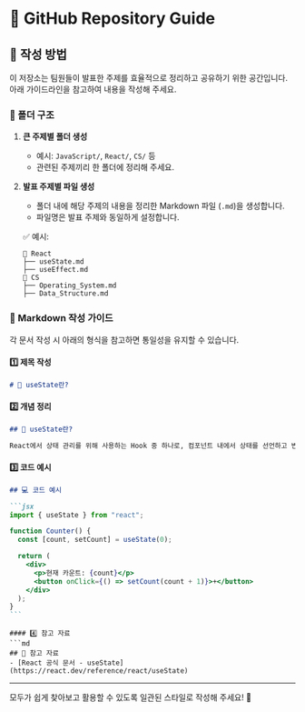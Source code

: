 # 📌 GitHub Repository Guide

## 🚀 작성 방법

이 저장소는 팀원들이 발표한 주제를 효율적으로 정리하고 공유하기 위한 공간입니다. 아래 가이드라인을 참고하여 내용을 작성해 주세요.

### 📂 폴더 구조

1. **큰 주제별 폴더 생성**

   - 예시: `JavaScript/`, `React/`, `CS/` 등
   - 관련된 주제끼리 한 폴더에 정리해 주세요.

2. **발표 주제별 파일 생성**

   - 폴더 내에 해당 주제의 내용을 정리한 Markdown 파일 (`.md`)을 생성합니다.
   - 파일명은 발표 주제와 동일하게 설정합니다.

   ✅ 예시:

   ```
   📂 React
   ├── useState.md
   ├── useEffect.md
   📂 CS
   ├── Operating_System.md
   ├── Data_Structure.md
   ```

### 📝 Markdown 작성 가이드

각 문서 작성 시 아래의 형식을 참고하면 통일성을 유지할 수 있습니다.

#### 1️⃣ 제목 작성

```md
# 📌 useState란?
```

#### 2️⃣ 개념 정리

```md
## 🧐 useState란?

React에서 상태 관리를 위해 사용하는 Hook 중 하나로, 컴포넌트 내에서 상태를 선언하고 변경할 수 있습니다.
```

#### 3️⃣ 코드 예시

````md
## 💻 코드 예시

```jsx
import { useState } from "react";

function Counter() {
  const [count, setCount] = useState(0);

  return (
    <div>
      <p>현재 카운트: {count}</p>
      <button onClick={() => setCount(count + 1)}>+</button>
    </div>
  );
}
```
````

````
#### 4️⃣ 참고 자료
```md
## 🔗 참고 자료
- [React 공식 문서 - useState](https://react.dev/reference/react/useState)
````

---

모두가 쉽게 찾아보고 활용할 수 있도록 일관된 스타일로 작성해 주세요! 🚀
